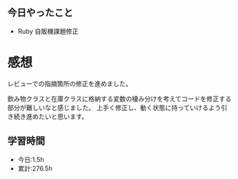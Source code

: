 ## 今日やったこと
- Ruby 自販機課題修正
 
# 感想
レビューでの指摘箇所の修正を進めました。

飲み物クラスと在庫クラスに格納する変数の棲み分けを考えてコードを修正する部分が難しいなと感じました。
上手く修正し、動く状態に持っていけるよう引き続き進めたいと思います。

## 学習時間
- 今日:1.5h
- 累計:276.5h
